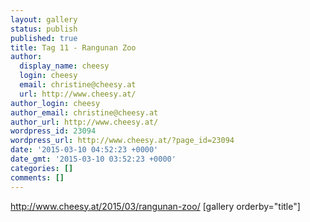 ```yaml
---
layout: gallery
status: publish
published: true
title: Tag 11 - Rangunan Zoo
author:
  display_name: cheesy
  login: cheesy
  email: christine@cheesy.at
  url: http://www.cheesy.at/
author_login: cheesy
author_email: christine@cheesy.at
author_url: http://www.cheesy.at/
wordpress_id: 23094
wordpress_url: http://www.cheesy.at/?page_id=23094
date: '2015-03-10 04:52:23 +0000'
date_gmt: '2015-03-10 03:52:23 +0000'
categories: []
comments: []
---
```

http://www.cheesy.at/2015/03/rangunan-zoo/
[gallery orderby="title"]
